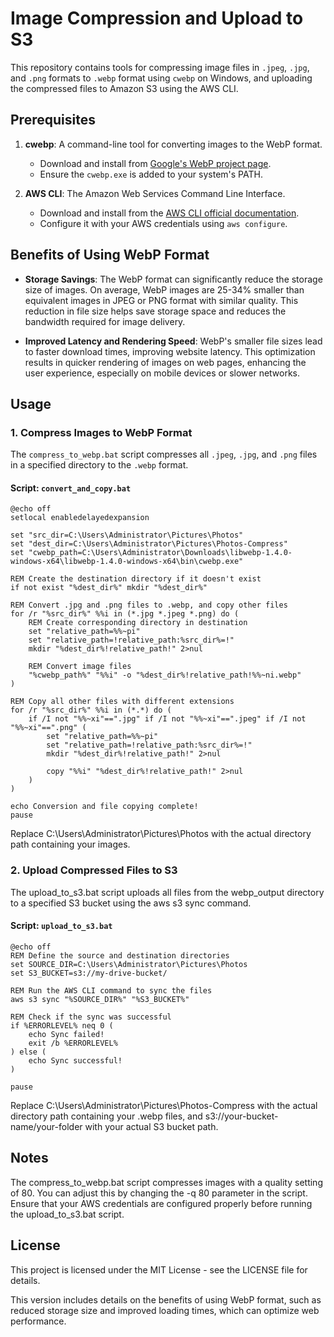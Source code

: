 # Image Compression and Upload to S3

This repository contains tools for compressing image files in `.jpeg`, `.jpg`, and `.png` formats to `.webp` format using `cwebp` on Windows, and uploading the compressed files to Amazon S3 using the AWS CLI.

## Prerequisites

1. **cwebp**: A command-line tool for converting images to the WebP format.
   - Download and install from [Google's WebP project page](https://developers.google.com/speed/webp/download).
   - Ensure the `cwebp.exe` is added to your system's PATH.

2. **AWS CLI**: The Amazon Web Services Command Line Interface.
   - Download and install from the [AWS CLI official documentation](https://aws.amazon.com/cli/).
   - Configure it with your AWS credentials using `aws configure`.

## Benefits of Using WebP Format

- **Storage Savings**: The WebP format can significantly reduce the storage size of images. On average, WebP images are 25-34% smaller than equivalent images in JPEG or PNG format with similar quality. This reduction in file size helps save storage space and reduces the bandwidth required for image delivery.

- **Improved Latency and Rendering Speed**: WebP's smaller file sizes lead to faster download times, improving website latency. This optimization results in quicker rendering of images on web pages, enhancing the user experience, especially on mobile devices or slower networks.

## Usage

### 1. Compress Images to WebP Format

The `compress_to_webp.bat` script compresses all `.jpeg`, `.jpg`, and `.png` files in a specified directory to the `.webp` format.

#### Script: `convert_and_copy.bat`

```batch
@echo off
setlocal enabledelayedexpansion

set "src_dir=C:\Users\Administrator\Pictures\Photos"
set "dest_dir=C:\Users\Administrator\Pictures\Photos-Compress"
set "cwebp_path=C:\Users\Administrator\Downloads\libwebp-1.4.0-windows-x64\libwebp-1.4.0-windows-x64\bin\cwebp.exe"

REM Create the destination directory if it doesn't exist
if not exist "%dest_dir%" mkdir "%dest_dir%"

REM Convert .jpg and .png files to .webp, and copy other files
for /r "%src_dir%" %%i in (*.jpg *.jpeg *.png) do (
    REM Create corresponding directory in destination
    set "relative_path=%%~pi"
    set "relative_path=!relative_path:%src_dir%=!"
    mkdir "%dest_dir%!relative_path!" 2>nul

    REM Convert image files
    "%cwebp_path%" "%%i" -o "%dest_dir%!relative_path!%%~ni.webp"
)

REM Copy all other files with different extensions
for /r "%src_dir%" %%i in (*.*) do (
    if /I not "%%~xi"==".jpg" if /I not "%%~xi"==".jpeg" if /I not "%%~xi"==".png" (
        set "relative_path=%%~pi"
        set "relative_path=!relative_path:%src_dir%=!"
        mkdir "%dest_dir%!relative_path!" 2>nul
        
        copy "%%i" "%dest_dir%!relative_path!" 2>nul
    )
)

echo Conversion and file copying complete!
pause
```

Replace C:\Users\Administrator\Pictures\Photos with the actual directory path containing your images.

### 2. Upload Compressed Files to S3
The upload_to_s3.bat script uploads all files from the webp_output directory to a specified S3 bucket using the aws s3 sync command.

#### Script: `upload_to_s3.bat`

```batch
@echo off
REM Define the source and destination directories
set SOURCE_DIR=C:\Users\Administrator\Pictures\Photos
set S3_BUCKET=s3://my-drive-bucket/

REM Run the AWS CLI command to sync the files
aws s3 sync "%SOURCE_DIR%" "%S3_BUCKET%"

REM Check if the sync was successful
if %ERRORLEVEL% neq 0 (
    echo Sync failed!
    exit /b %ERRORLEVEL%
) else (
    echo Sync successful!
)

pause
```

Replace C:\Users\Administrator\Pictures\Photos-Compress with the actual directory path containing your .webp files, and s3://your-bucket-name/your-folder with your actual S3 bucket path.

## Notes
The compress_to_webp.bat script compresses images with a quality setting of 80. You can adjust this by changing the -q 80 parameter in the script.
Ensure that your AWS credentials are configured properly before running the upload_to_s3.bat script.

## License
This project is licensed under the MIT License - see the LICENSE file for details.

This version includes details on the benefits of using WebP format, such as reduced storage size and improved loading times, which can optimize web performance.
